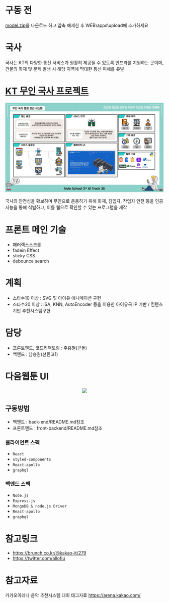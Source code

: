 # 구동 전
[model.zip](https://drive.google.com/file/d/1LI4QDtZAir6ckC0480xRU0MAQ4HNrM5r/view?usp=sharing)을 다운로드 하고 압축 해제한 후 WEB\apps\upload에 추가하세요

# 국사
국사는 KT의 다양한 통신 서비스가 원활히 제공될 수 있도록 인프라를 지원하는 곳이며, 건물의 화재 및 문제 발생 시 해당 지역에 막대한 통신 피해를 유발

# [KT 무인 국사 프로젝트](https://github.com/kimseongho3077/KT-AI-Project/blob/main/%EB%AC%B4%EC%9D%B8%20%EA%B5%AD%EC%82%AC%20%ED%94%84%EB%A1%9C%EC%A0%9D%ED%8A%B8.pdf)
<p align="center"> 
  <img src="https://github.com/kimseongho3077/KT-AI-Project/blob/main/%EC%86%8C%EA%B0%9C%EC%9D%B4%EB%AF%B8%EC%A7%80.jpg" width="1000">
</p> 
국사의 안전성을 확보하며 무인으로 운용하기 위해 화재, 침입자, 작업자 안전 등을 인공지능을 통해 식별하고, 이를 웹으로 확인할 수 있는 프로그램을 제작

# 프론트 메인 기술
 - 패러랙스스크롤
 - fadein Effect
 - sticky CSS
 - debounce search

# 계획
 - 스타수10 이상 : SVG 및 아이유 애니메이션 구현
 - 스타수20 이상 : lSA, KNN, AutoEncoder 등을 이용한 아이유곡 IP 기반 / 컨텐츠기반 추천시스템구현

# 담당 
 - 프론트엔드, 코드리팩토링 : 주홍철(큰돌)
 - 백엔드    : 남승원(선린고1) 

# 다음웹툰 UI 
<p align="center"> 
  <img src="https://raw.githubusercontent.com/wnghdcjfe/IUtoon/develop/DAUMUI.gif" width="300">
</p> 
 
## 구동방법
 - 백엔드 : back-end/README.md참조
 - 프론트엔드 : front-backend/README.md참조

### 클라이언트 스펙
 - `React`  
 - `styled-components`
 - `React-apollo`
 - `graphql` 

### 백엔드 스펙  
 - `Node.js`
 - `Express.js`
 - `MongoDB & node.js Driver` 
 - `React-apollo`
 - `graphql`  

# 참고링크
 - https://brunch.co.kr/@kakao-it/279
 - https://twitter.com/allofiu 

# 참고자료
카카오아레나 음악 추천시스템 대회 태그자료 https://arena.kakao.com/

